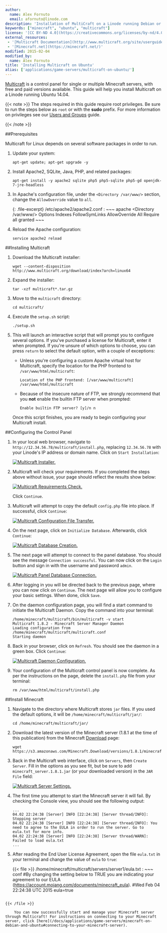 ```yaml
---
author:
  name: Alex Fornuto
  email: afornuto@linode.com
description: 'Installation of MultiCraft on a Linode running Debian or Ubuntu'
keywords: ["minecraft", "ubuntu", "multicraft"]
license: '[CC BY-ND 4.0](https://creativecommons.org/licenses/by-nd/4.0)'
external_resources:
 - '[Multicraft Documentation](http://www.multicraft.org/site/userguide?view=index)'
 - '[Minecraft.net](https://minecraft.net/)'
modified: 2015-02-04
modified_by:
  name: Alex Fornuto
title: 'Installing Multicraft on Ubuntu'
alias: ['applications/game-servers/multicraft-on-ubuntu/']
---
```


[Multicraft](http://www.multicraft.org/) is a control panel for single or multiple Minecraft servers, with free and paid versions available. This guide will help you install Multicraft on a Linode running Ubuntu 14.04.

{{< note >}}
The steps required in this guide require root privileges. Be sure to run the steps below as `root` or with the **sudo** prefix. For more information on privileges see our [Users and Groups](/docs/tools-reference/linux-users-and-groups) guide.

{{< /note >}}

##Prerequisites

Multicraft for Linux depends on several software packages in order to run.

1.  Update your system:

        apt-get update; apt-get upgrade -y

2.  Install Apache2, SQLite, Java, PHP, and related packages:

        apt-get install -y apache2 sqlite php5 php5-sqlite php5-gd openjdk-7-jre-headless

3.  In Apache's configuration file, under the `<Directory /var/www/>` section, change the `AllowOverride` value to `all`.

    {: .file-excerpt}
    /etc/apache2/apache2.conf
    :   ~~~ apache
        <Directory /var/www/>
                Options Indexes FollowSymLinks
                AllowOverride All
                Require all granted
        </Directory>
        ~~~

4.  Reload the Apache configuration:

        service apache2 reload

##Installing Multicraft

1.  Download the Multicraft installer:

        wget --content-disposition http://www.multicraft.org/download/index?arch=linux64

2.  Expand the installer:

        tar -xzf multicraft*.tar.gz

3.  Move to the `multicraft` directory:

        cd multicraft/

4.  Execute the `setup.sh` script:

        ./setup.sh

5.  This will launch an interactive script that will prompt you to configure several options. If you've purchased a license for Multicraft, enter it when prompted. If you're unsure of which options to choose, you can press `return` to select the default option, with a couple of exceptions:

    * Unless you're configuring a custom Apache virtual host for Multicraft, specify the location for the PHP frontend to `/var/www/html/multicraft`:

          Location of the PHP frontend: [/var/www/multicraft] /var/www/html/multicraft

    * Because of the insecure nature of FTP, we strongly recommend that you **not** enable the builtin FTP server when prompted:

          Enable builtin FTP server? [y]/n n

    Once this script finishes, you are ready to begin configuring your Multicraft install.

##Configuring the Control Panel

1.  In your local web browser, navigate to `http://12.34.56.78/multicraft/install.php`, replacing `12.34.56.78` with your Linode's IP address or domain name. Click on `Start Installation`:

    [![Multicraft Installer.](/docs/assets/multicraft-init_small.png)](/docs/assets/multicraft-init.png)

2.  Multicraft will check your requirements. If you completed the steps above without issue, your page should reflect the results show below:

    [![Multicraft Requirements Check.](/docs/assets/multicraft-reqs_small.png)](/docs/assets/multicraft-reqs.png)

    Click `Continue`.

3.  Multicraft will attempt to copy the default `config.php` file into place. If successful, click `Continue`:

    [![Multicraft Configuration File Transfer.](/docs/assets/multicraft-config_small.png)](/docs/assets/multicraft-config.png)

4.  On the next page, click on `Initialize Database`. Afterwards, click `Continue`:

    [![Multicraft Database Creation.](/docs/assets/multicraft-db_small.png)](/docs/assets/multicraft-db.png)

5.  The next page will attempt to connect to the panel database. You should see the message `Connection successful`. You can now click on the `Login` button and sign in with the username and password `admin`.

    [![Multicraft Panel Database Connection.](/docs/assets/multicraft-panel_small.png)](/docs/assets/multicraft-panel.png)

6.  After logging in you will be directed back to the previous page, where you can now click on `Continue`. The next page will allow you to configure your basic settings. When done, click `Save`.

7.  On the daemon configuration page, you will find a start command to initiate the Multicraft Daemon. Copy the command into your terminal:

        /home/minecraft/multicraft/bin/multicraft -v start
        Multicraft 1.8.2 - Minecraft Server Manager Daemon
        Loading configuration from /home/minecraft/multicraft/multicraft.conf
        Starting daemon

8.  Back in your browser, click on `Refresh`. You should see the daemon in a green box. Click `Continue`:

    [![Multicraft Daemon Configuration.](/docs/assets/multicraft-daemon_small.png)](/docs/assets/multicraft-daemon.png)

9.  Your configuration of the Multicraft control panel is now complete. As per the instructions on the page, delete the `install.php` file from your terminal:

        rm /var/www/html/multicraft/install.php

##Install Minecraft

1.  Navigate to the directory where Multicraft stores `jar` files. If you used the default options, it will be `/home/minecraft/multicraft/jar/`:

        cd /home/minecraft/multicraft/jar/

2.  Download the latest version of the Minecraft server (1.8.1 at the time of this publication) from the Minecraft [Download](https://minecraft.net/download) page:

        wget https://s3.amazonaws.com/Minecraft.Download/versions/1.8.1/minecraft_server.1.8.1.jar

3.  Back in the Multicraft web interface, click on `Servers`, then `Create Server`. Fill in the options as you see fit, but be sure to add `minecraft_server.1.8.1.jar` (or your downloaded version) in the `JAR File` field:

    [![Multicraft Server Settings.](/docs/assets/multicraft-server-settings_small.png)](/docs/assets/multicraft-server-settings.png)

4.  The first time you attempt to start the Minecraft server it will fail. By checking the Console view, you should see the following output:

        ...
        04.02 22:24:38 [Server] INFO [22:24:38] [Server thread/INFO]: Stopping server
        04.02 22:24:38 [Server] INFO [22:24:38] [Server thread/INFO]: You need to agree to the EULA in order to run the server. Go to eula.txt for more info.
        04.02 22:24:38 [Server] INFO [22:24:38] [Server thread/WARN]: Failed to load eula.txt
        ...

5.  After reading the End User License Agreement, open the file `eula.txt` in your terminal and change the value of `eula` to `true`:

    {{< file >}}
/home/minecraft/multicraft/servers/server1/eula.txt
:   ~~~ conf
#By changing the setting below to TRUE you are indicating your agreement to our EULA (https://account.mojang.com/documents/minecraft_eula).
#Wed Feb 04 22:24:38 UTC 2015
eula=true
~~~

{{< /file >}}

    You can now successfully start and manage your Minecraft server through Multicraft! For instructions on connecting to your Minecraft server, click [here](/docs/applications/game-servers/minecraft-on-debian-and-ubuntu#connecting-to-your-minecraft-server). 
